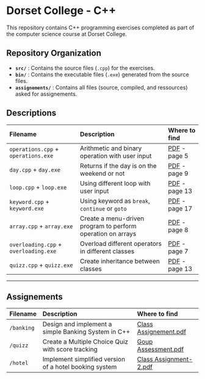 # Dorset College - C++

This repository contains C++ programming exercises completed as part of the computer science course at Dorset College.

## Repository Organization

- **`src/`** : Contains the source files (`.cpp`) for the exercises.
- **`bin/`** : Contains the executable files (`.exe`) generated from the source files.
- **`assignements/`** : Contains all files (source, compiled, and ressources) asked for assignements.

## Descriptions

|Filename|Description|Where to find|
|:------|:---------|:-----------|
|`operations.cpp` + `operations.exe`| Arithmetic and binary operation with user input |[PDF](https://moodle.dorset.ie/pluginfile.php/343601/mod_resource/content/1/20_02_2025.pdf) - page 5|
|`day.cpp` + `day.exe`| Returns if the day is on the weekend or not |[PDF](https://moodle.dorset.ie/pluginfile.php/343601/mod_resource/content/1/20_02_2025.pdf) - page 9|
|`loop.cpp` + `loop.exe`| Using different loop with user input |[PDF](https://moodle.dorset.ie/pluginfile.php/343601/mod_resource/content/1/20_02_2025.pdf) - page 13|
|`keyword.cpp` + `keyword.exe`| Using keyword as `break`, `continue` or `goto` |[PDF](https://moodle.dorset.ie/pluginfile.php/343601/mod_resource/content/1/20_02_2025.pdf) - page 17|
|`array.cpp` + `array.exe`| Create a menu-driven program to perform operation on arrays |[PDF](https://moodle.dorset.ie/pluginfile.php/356694/mod_resource/content/1/06_03_2025.pdf) - page 8|
|`overloading.cpp` + `overloading.exe`| Overload different operators in different classes |[PDF](https://moodle.dorset.ie/pluginfile.php/357816/mod_resource/content/1/13_03_2025.pdf) - page 7|
|`quizz.cpp` + `quizz.exe`| Create inheritance between classes |[PDF](https://moodle.dorset.ie/pluginfile.php/357816/mod_resource/content/1/13_03_2025.pdf) - page 13|

---

## Assignements
|Filename|Description|Where to find|
|:------|:---------|:-----------|
| `/banking`| Design and implement a simple Banking System in C++ |[Class Assignement.pdf](https://moodle.dorset.ie/mod/assign/view.php?id=96991) |
|`/quizz`| Create a Multiple Choice Quiz with score tracking |[Goup Assessment.pdf](https://moodle.dorset.ie/mod/assign/view.php?id=97747) |
|`/hotel`| Implement simplified version of a hotel booking system |[Class Assignment-2.pdf](https://moodle.dorset.ie/mod/assign/view.php?id=98658) |